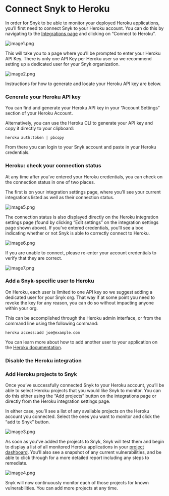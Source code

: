 # Connect Snyk to Heroku

In order for Snyk to be able to monitor your deployed Heroku applications, you’ll first need to connect Snyk to your Heroku account. You can do this by navigating to the [Integrations page](https://app.snyk.io/integrations) and clicking on “Connect to Heroku”.

![image1.png](https://support.snyk.io/hc/article_attachments/360007064437/uuid-e7c43047-5065-ad28-db37-1c56e8796a8b-en.png)

This will take you to a page where you’ll be prompted to enter your Heroku API Key. There is only one API Key per Heroku user so we recommend setting up a dedicated user for your Snyk organization.

![image2.png](https://support.snyk.io/hc/article_attachments/360007064457/uuid-b571c9a8-8f33-e6a1-bbb3-e37e482562bc-en.png)

Instructions for how to generate and locate your Heroku API key are below.

### Generate your Heroku API key

You can find and generate your Heroku API key in your “Account Settings” section of your Heroku Account.

Alternatively, you can use the Heroku CLI to generate your API key and copy it directly to your clipboard:

`heroku auth:token | pbcopy`

From there you can login to your Snyk account and paste in your Heroku credentials.

### Heroku: check your connection status

At any time after you’ve entered your Heroku credentials, you can check on the connection status in one of two places.

The first is on your integration settings page, where you’ll see your current integrations listed as well as their connection status.

![image5.png](https://support.snyk.io/hc/article_attachments/360007146138/uuid-fb1cad51-f7f5-34ae-1142-f24fab0b0751-en.png)

The connection status is also displayed directly on the Heroku integration settings page \(found by clicking “Edit settings” on the integration settings page shown above\). If you’ve entered credentials, you’ll see a box indicating whether or not Snyk is able to correctly connect to Heroku.

![image6.png](https://support.snyk.io/hc/article_attachments/360007064477/uuid-36c5692a-e30e-973d-2ad4-548e38b9af93-en.png)

If you are unable to connect, please re-enter your account credentials to verify that they are correct.

![image7.png](https://support.snyk.io/hc/article_attachments/360007064497/uuid-f49dfc90-5951-c28f-3efb-32709c051b56-en.png)

### Add a Snyk-specific user to Heroku

On Heroku, each user is limited to one API key so we suggest adding a dedicated user for your Snyk org. That way if at some point you need to revoke the key for any reason, you can do so without impacting anyone within your org.

This can be accomplished through the Heroku admin interface, or from the command line using the following command:

`heroku access:add joe@example.com`

You can learn more about how to add another user to your application on the [Heroku documentation](https://devcenter.heroku.com/articles/collaborating).

### Disable the Heroku integration

### Add Heroku projects to Snyk

Once you’ve successfully connected Snyk to your Heroku account, you’ll be able to select Heroku projects that you would like Snyk to monitor. You can do this either using the “Add projects” button on the integrations page or directly from the Heroku integration settings page.

In either case, you’ll see a list of any available projects on the Heroku account you connected. Select the ones you want to monitor and click the “add to Snyk” button.

![image3.png](https://support.snyk.io/hc/article_attachments/360007064537/uuid-ad9e6940-96f8-4e22-787a-03d3e7cf99dd-en.png)

As soon as you’ve added the projects to Snyk, Snyk will test them and begin to display a list of all monitored Heroku applications in your [project dashboard](https://app.snyk.io/projects). You’ll also see a snapshot of any current vulnerabilities, and be able to click through for a more detailed report including any steps to remediate.

![image4.png](https://support.snyk.io/hc/article_attachments/360007064557/uuid-702795f8-5943-3dba-06a0-095d6bdc6f0c-en.png)

Snyk will now continuously monitor each of those projects for known vulnerabilities. You can add more projects at any time.

